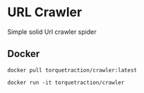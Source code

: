 # URL Crawler

Simple solid Url crawler spider


## Docker 

`docker pull torquetraction/crawler:latest`

`docker run -it torquetraction/crawler`
